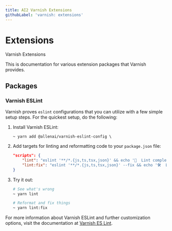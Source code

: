```yaml
---
title: AI2 Varnish Extensions
githubLabel: 'varnish: extensions'
---
```


# Extensions

<p class="description">Varnish Extensions</p>

This is documentation for various extension packages that Varnish provides.

## Packages

### Varnish ESLint

Varnish proves `eslint` configurations that you can utilize with a few simple setup steps. For the quickest setup, do the following:

1. Install Varnish ESLint:

   ```shell
   ~ yarn add @allenai/varnish-eslint-config \
   ```

2. Add targets for linting and reformatting code to your `package.json` file:

   ```json
   "scripts": {
       "lint": "eslint '**/*.{js,ts,tsx,json}' && echo '💫  Lint complete.'",
       "lint:fix": "eslint '**/*.{js,ts,tsx,json}' --fix && echo '🛠  Lint --fix complete.'",
   }
   ```

3. Try it out:

   ```bash
   # See what's wrong
   ~ yarn lint

   # Reformat and fix things
   ~ yarn lint:fix
   ```

For more information about Varnish ESLint and further customization options, visit the documentation at [Varnish ES Lint](https://github.com/allenai/varnish-mui/tree/main/packages/eslint-config-varnish/README.md).